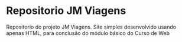 # Repositorio JM Viagens
 Repositorio do projeto JM Viagens. Site simples desenvolvido usando apenas HTML, para conclusão do módulo básico do Curso de Web
